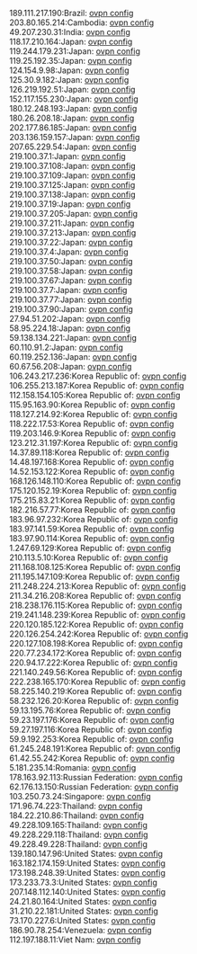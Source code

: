 189.111.217.190:Brazil: [ovpn config](vpn/189_111_217_190.ovpn)  
203.80.165.214:Cambodia: [ovpn config](vpn/203_80_165_214.ovpn)  
49.207.230.31:India: [ovpn config](vpn/49_207_230_31.ovpn)  
118.17.210.164:Japan: [ovpn config](vpn/118_17_210_164.ovpn)  
119.244.179.231:Japan: [ovpn config](vpn/119_244_179_231.ovpn)  
119.25.192.35:Japan: [ovpn config](vpn/119_25_192_35.ovpn)  
124.154.9.98:Japan: [ovpn config](vpn/124_154_9_98.ovpn)  
125.30.9.182:Japan: [ovpn config](vpn/125_30_9_182.ovpn)  
126.219.192.51:Japan: [ovpn config](vpn/126_219_192_51.ovpn)  
152.117.155.230:Japan: [ovpn config](vpn/152_117_155_230.ovpn)  
180.12.248.193:Japan: [ovpn config](vpn/180_12_248_193.ovpn)  
180.26.208.18:Japan: [ovpn config](vpn/180_26_208_18.ovpn)  
202.177.86.185:Japan: [ovpn config](vpn/202_177_86_185.ovpn)  
203.136.159.157:Japan: [ovpn config](vpn/203_136_159_157.ovpn)  
207.65.229.54:Japan: [ovpn config](vpn/207_65_229_54.ovpn)  
219.100.37.1:Japan: [ovpn config](vpn/219_100_37_1.ovpn)  
219.100.37.108:Japan: [ovpn config](vpn/219_100_37_108.ovpn)  
219.100.37.109:Japan: [ovpn config](vpn/219_100_37_109.ovpn)  
219.100.37.125:Japan: [ovpn config](vpn/219_100_37_125.ovpn)  
219.100.37.138:Japan: [ovpn config](vpn/219_100_37_138.ovpn)  
219.100.37.19:Japan: [ovpn config](vpn/219_100_37_19.ovpn)  
219.100.37.205:Japan: [ovpn config](vpn/219_100_37_205.ovpn)  
219.100.37.211:Japan: [ovpn config](vpn/219_100_37_211.ovpn)  
219.100.37.213:Japan: [ovpn config](vpn/219_100_37_213.ovpn)  
219.100.37.22:Japan: [ovpn config](vpn/219_100_37_22.ovpn)  
219.100.37.4:Japan: [ovpn config](vpn/219_100_37_4.ovpn)  
219.100.37.50:Japan: [ovpn config](vpn/219_100_37_50.ovpn)  
219.100.37.58:Japan: [ovpn config](vpn/219_100_37_58.ovpn)  
219.100.37.67:Japan: [ovpn config](vpn/219_100_37_67.ovpn)  
219.100.37.7:Japan: [ovpn config](vpn/219_100_37_7.ovpn)  
219.100.37.77:Japan: [ovpn config](vpn/219_100_37_77.ovpn)  
219.100.37.90:Japan: [ovpn config](vpn/219_100_37_90.ovpn)  
27.94.51.202:Japan: [ovpn config](vpn/27_94_51_202.ovpn)  
58.95.224.18:Japan: [ovpn config](vpn/58_95_224_18.ovpn)  
59.138.134.221:Japan: [ovpn config](vpn/59_138_134_221.ovpn)  
60.110.91.2:Japan: [ovpn config](vpn/60_110_91_2.ovpn)  
60.119.252.136:Japan: [ovpn config](vpn/60_119_252_136.ovpn)  
60.67.56.208:Japan: [ovpn config](vpn/60_67_56_208.ovpn)  
106.243.217.236:Korea Republic of: [ovpn config](vpn/106_243_217_236.ovpn)  
106.255.213.187:Korea Republic of: [ovpn config](vpn/106_255_213_187.ovpn)  
112.158.154.105:Korea Republic of: [ovpn config](vpn/112_158_154_105.ovpn)  
115.95.163.90:Korea Republic of: [ovpn config](vpn/115_95_163_90.ovpn)  
118.127.214.92:Korea Republic of: [ovpn config](vpn/118_127_214_92.ovpn)  
118.222.17.53:Korea Republic of: [ovpn config](vpn/118_222_17_53.ovpn)  
119.203.146.9:Korea Republic of: [ovpn config](vpn/119_203_146_9.ovpn)  
123.212.31.197:Korea Republic of: [ovpn config](vpn/123_212_31_197.ovpn)  
14.37.89.118:Korea Republic of: [ovpn config](vpn/14_37_89_118.ovpn)  
14.48.197.168:Korea Republic of: [ovpn config](vpn/14_48_197_168.ovpn)  
14.52.153.122:Korea Republic of: [ovpn config](vpn/14_52_153_122.ovpn)  
168.126.148.110:Korea Republic of: [ovpn config](vpn/168_126_148_110.ovpn)  
175.120.152.19:Korea Republic of: [ovpn config](vpn/175_120_152_19.ovpn)  
175.215.83.21:Korea Republic of: [ovpn config](vpn/175_215_83_21.ovpn)  
182.216.57.77:Korea Republic of: [ovpn config](vpn/182_216_57_77.ovpn)  
183.96.97.232:Korea Republic of: [ovpn config](vpn/183_96_97_232.ovpn)  
183.97.141.59:Korea Republic of: [ovpn config](vpn/183_97_141_59.ovpn)  
183.97.90.114:Korea Republic of: [ovpn config](vpn/183_97_90_114.ovpn)  
1.247.69.129:Korea Republic of: [ovpn config](vpn/1_247_69_129.ovpn)  
210.113.5.10:Korea Republic of: [ovpn config](vpn/210_113_5_10.ovpn)  
211.168.108.125:Korea Republic of: [ovpn config](vpn/211_168_108_125.ovpn)  
211.195.147.109:Korea Republic of: [ovpn config](vpn/211_195_147_109.ovpn)  
211.248.224.213:Korea Republic of: [ovpn config](vpn/211_248_224_213.ovpn)  
211.34.216.208:Korea Republic of: [ovpn config](vpn/211_34_216_208.ovpn)  
218.238.176.115:Korea Republic of: [ovpn config](vpn/218_238_176_115.ovpn)  
219.241.148.239:Korea Republic of: [ovpn config](vpn/219_241_148_239.ovpn)  
220.120.185.122:Korea Republic of: [ovpn config](vpn/220_120_185_122.ovpn)  
220.126.254.242:Korea Republic of: [ovpn config](vpn/220_126_254_242.ovpn)  
220.127.108.198:Korea Republic of: [ovpn config](vpn/220_127_108_198.ovpn)  
220.77.234.172:Korea Republic of: [ovpn config](vpn/220_77_234_172.ovpn)  
220.94.17.222:Korea Republic of: [ovpn config](vpn/220_94_17_222.ovpn)  
221.140.249.56:Korea Republic of: [ovpn config](vpn/221_140_249_56.ovpn)  
222.238.165.170:Korea Republic of: [ovpn config](vpn/222_238_165_170.ovpn)  
58.225.140.219:Korea Republic of: [ovpn config](vpn/58_225_140_219.ovpn)  
58.232.126.20:Korea Republic of: [ovpn config](vpn/58_232_126_20.ovpn)  
59.13.195.76:Korea Republic of: [ovpn config](vpn/59_13_195_76.ovpn)  
59.23.197.176:Korea Republic of: [ovpn config](vpn/59_23_197_176.ovpn)  
59.27.197.116:Korea Republic of: [ovpn config](vpn/59_27_197_116.ovpn)  
59.9.192.253:Korea Republic of: [ovpn config](vpn/59_9_192_253.ovpn)  
61.245.248.191:Korea Republic of: [ovpn config](vpn/61_245_248_191.ovpn)  
61.42.55.242:Korea Republic of: [ovpn config](vpn/61_42_55_242.ovpn)  
5.181.235.14:Romania: [ovpn config](vpn/5_181_235_14.ovpn)  
178.163.92.113:Russian Federation: [ovpn config](vpn/178_163_92_113.ovpn)  
62.176.13.150:Russian Federation: [ovpn config](vpn/62_176_13_150.ovpn)  
103.250.73.24:Singapore: [ovpn config](vpn/103_250_73_24.ovpn)  
171.96.74.223:Thailand: [ovpn config](vpn/171_96_74_223.ovpn)  
184.22.210.86:Thailand: [ovpn config](vpn/184_22_210_86.ovpn)  
49.228.109.165:Thailand: [ovpn config](vpn/49_228_109_165.ovpn)  
49.228.229.118:Thailand: [ovpn config](vpn/49_228_229_118.ovpn)  
49.228.49.228:Thailand: [ovpn config](vpn/49_228_49_228.ovpn)  
139.180.147.96:United States: [ovpn config](vpn/139_180_147_96.ovpn)  
163.182.174.159:United States: [ovpn config](vpn/163_182_174_159.ovpn)  
173.198.248.39:United States: [ovpn config](vpn/173_198_248_39.ovpn)  
173.233.73.3:United States: [ovpn config](vpn/173_233_73_3.ovpn)  
207.148.112.140:United States: [ovpn config](vpn/207_148_112_140.ovpn)  
24.21.80.164:United States: [ovpn config](vpn/24_21_80_164.ovpn)  
31.210.22.181:United States: [ovpn config](vpn/31_210_22_181.ovpn)  
73.170.227.6:United States: [ovpn config](vpn/73_170_227_6.ovpn)  
186.90.78.254:Venezuela: [ovpn config](vpn/186_90_78_254.ovpn)  
112.197.188.11:Viet Nam: [ovpn config](vpn/112_197_188_11.ovpn)  
